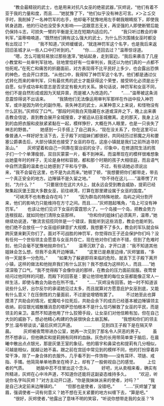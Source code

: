 　　“教会最精锐的武士，也是用来对抗凡女巫的绝密武器，”灰烬说，“他们有着不亚于我的力量和度，而且……”她犹豫了下，“他们似乎没有神志可言。≯＞≧≦交手时，我削掉了一名神罚军的右手，他却毫不犹豫地用左手朝我眼睛抠下，即使我转身逃跑，他的行动也没受多大影响——这跟意志无关，再坚强的人即使断臂后能仍保持斗志，可损失一臂的平衡是无法在短期内适应的。”
　　“我只听过教会的审判军，”温蒂喃喃道，“既然他们拥有这么强大的武士，为什么历次围捕女巫时都没有出现过？”
　　“我不知道，”灰烬缓缓说，“就连神罚军这个名字，也是我后来返回旧圣城才从一些人口中打听到的。”
　　“你……还回去过？”温蒂惊讶道。
　　“嗯，怎么可能轻易放过那些渣滓，”她站起身，走到窗边，“我后来袭击了几座小教堂和一处审判军驻地。驻地里恰好有一位审判长，我还以为他们真的一点都不怕死呢。”在死亡和痛苦的折磨面前，对方表现得不比平民好上多少，也会露出恐惧的神色，也会开口求饶。“从他口中，我得知了神罚军这个名字。他们都是通过仪式转化而来的审判军，只有最优秀的武士才能获得这个荣誉，接受转化必须是出于自愿，似乎成功率和意志是否坚定有极大的关系。换句话说，神罚军和女巫不同，他们不是自然形成或因为天赋异禀，而是被人为改造的。”
　　“……”温蒂被这条消息震惊得说不出话来。
　　“我猜他们无法像运用审判军那样在作战中投入神罚军，或许是因为转化的副作用。丧失神志的武士，从某种意义上来说，和怪物没有什么区别。”灰烬叹了口气，“那段时间我白天隐藏在水道或深井之下，晚上出来袭击教会信徒，直到教会展开全城搜查，才被迫从旧圣城撤离。走的那天，我身上沾到的血把衣服和皮肤紧紧黏在一起，模样狰狞，大概在外人眼里，也是一只丧失了神志的野兽。”
　　她感到一只手搭上了自己肩头，“现在没关系了，你在这里可以像普通人一样好好生活下去，王子殿下对姐妹们都很好。共同经历过邪魔之月和要塞公爵袭击后，大部分镇民也接受了女巫的存在。这座小镇就是我们之前所追寻的圣山。”
　　灰烬望着和自己一同靠在窗台前的女子，印象中，在修道院生活的孩子们一个个单薄瘦弱，双目灰蒙蒙一片，看不到神采。而温蒂现在的模样很难想象出她童年时的样子，无论是身材和容貌，都和那个时期的孩子大相径庭，而且语气中自然流露的温柔也让她感到了平和与宁静。
　　不过，有些话她必须说出来，“我不会留在这里，也不是为此而来。”她顿了顿，“我想要把你们都带走，带去一个真正安全的地方。边陲镇不是久留之地。”
　　“你不待在这儿……”温蒂愣了片刻，“为什么？”
　　“只要居住在这片大6上，就永远会受到教会威胁，提莉已经聚集起灰堡王国大多数女巫，前往峡湾，打算在那里建设属于女巫的国度。”
　　“可峡湾不也有教会存在吗？”
　　“因为群岛的特殊地貌，岛屿之间分割开来，他们的影响力只能维持在方寸之间。而且……”灰烬翘起嘴角，“岛上可没有神罚军。”
　　也该让他们见识下女巫的雷霆怒火了。一个岛接一个岛，把教会势力连根拔起，就如同他们清除女巫那样。
　　“你和你的姐妹们必须离开，温蒂，”她继续劝说道，“散流言招揽同伴是一个错误，我能听到这些消息，教会也能听到。他们绝不会放任一个女巫组织肆意扩大规模，我想要不了多久，教会的军队就会纵跨灰堡来剿灭你们了。面对不可战胜的神罚军，你觉得四王子还会保护你们吗？没有任何一个世俗领主会愿意与女巫共存亡，现在他对你们或许不错，但到了危难时刻，他只会毫不犹豫地抛弃你们。”
　　温蒂沉默了会，才开口道：“我不知道其他姐妹会怎么想，但我不会离开边陲镇。”
　　“这里已是悬崖边缘，”灰烬皱眉，“多待一天就多一分危险。”
　　“如果为了躲避即将来临的危险，就丢下王子殿下离开小镇，这样的做法和他抛弃我们有什么区别？我不想成为这样的人，而且……”她深深吸了口气，“我不觉得殿下会像你说的那样，在教会的压力面前屈服。夜莺曾经问过他同样的问题，而殿下的回答是：要让他领地里的每位女巫都能像正常人一样生活，即使与教会为敌也在所不惜。”
　　“……”灰烬没有回答。她一时不知道该说些什么好，出尔反尔的承诺她见过太多，而且就算对方愿意庇护女巫到底，又能有什么意义？在压倒性的力量面前，不过是徒增牺牲罢了。
　　不过她至此也算摸清了共助会的情况，蛇魔哈卡拉死后，共助会余下的成员已经基本被边陲镇领主收纳，前往银光城散播消息的塔萨恐怕根本不是什么恰巧解救了女巫的平民，而是领主的亲卫。虽然不知道他用了什么狡猾手段，让女巫们对他信赖有加，但在自己大剑的威胁下，想必他精心构建的伪装很快会土崩瓦解。
　　“我想和你们的领主罗兰.温布顿谈谈，”最后灰烬沉声道。
　　……
　　见到四王子殿下是在隔天早晨。
　　灰烬被夜莺带进办公室，她再一次见到了那名令人厌恶的男子。
　　虽然不想承认，但他确实和提莉拥有同样的血脉。灰色的长用带简单束于脑后，在晨曦中散出点点银光，那是灰堡王室的象征。他的眉宇和鼻梁也和提莉有几分相似，可越是相似，就越让她不喜。跟之前在宫廷中常见到的模样不同，他的打扮穿着异常干净，除了一身合体的衣服外，几乎看不到一件饰物——没有耳环、项链、戒指、手镯。他简简单单地靠坐在椅子上，却有了一股俯视自己的感觉。
　　上位者的气质。
　　她脑中忍不住冒出这个念头。
　　好吧，光从卖相来看，确实有所精进，灰烬在心中冷声道，不知道你还能将这副姿态维持多久。
　　“欢迎，听说你名字叫灰烬？”对方主动开口道，“你是我妹妹派来的使者，对吗？”
　　“我是自己决定前来边陲镇的。”
　　“但那也是使者，没错吧。”
　　“……”灰烬皱了皱眉，强调使者一词有何意义？她不想在无关紧要的地方纠缠下去，“算是吧。”
　　“很好，灰烬使者，”他露出了意味不明的笑容，“听说你想带走我的女巫？”8